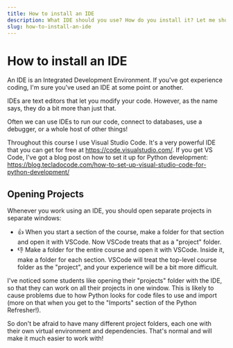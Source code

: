 ```yaml
---
title: How to install an IDE
description: What IDE should you use? How do you install it? Let me show you in this quick guide.
slug: how-to-install-an-ide
---
```


# How to install an IDE

An IDE is an Integrated Development Environment. If you've got experience coding, I'm sure you've used an IDE at some point or another.

IDEs are text editors that let you modify your code. However, as the name says, they do a bit more than just that.

Often we can use IDEs to run our code, connect to databases, use a debugger, or a whole host of other things!

Throughout this course I use Visual Studio Code. It's a very powerful IDE that you can get for free at https://code.visualstudio.com/. If you get VS Code, I've got a blog post on how to set it up for Python development: https://blog.tecladocode.com/how-to-set-up-visual-studio-code-for-python-development/

## Opening Projects

Whenever you work using an IDE, you should open separate projects in separate windows:

- 👍 When you start a section of the course, make a folder for that section and open it with VSCode. Now VSCode treats that as a "project" folder.
- 👎 Make a folder for the entire course and open it with VSCode. Inside it, make a folder for each section. VSCode will treat the top-level course folder as the "project", and your experience will be a bit more difficult.

I've noticed some students like opening their "projects" folder with the IDE, so that they can work on all their projects in one window. This is likely to cause problems due to how Python looks for code files to use and import (more on that when you get to the "Imports" section of the Python Refresher!).

So don't be afraid to have many different project folders, each one with their own virtual environment and dependencies. That's normal and will make it much easier to work with!